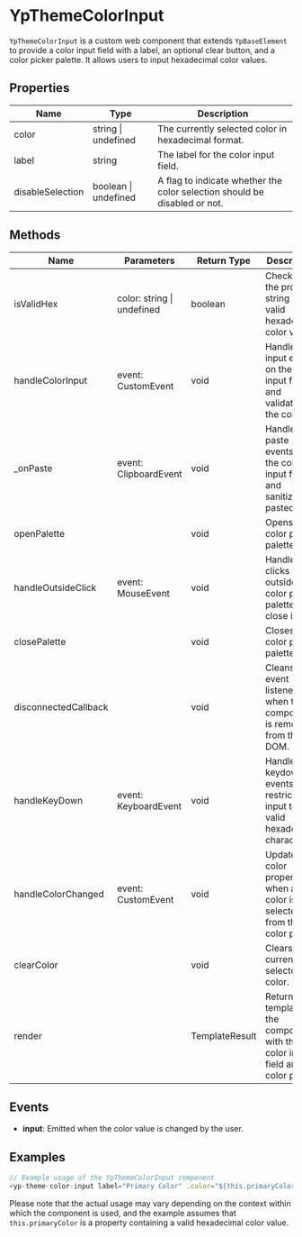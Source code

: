 # YpThemeColorInput

`YpThemeColorInput` is a custom web component that extends `YpBaseElement` to provide a color input field with a label, an optional clear button, and a color picker palette. It allows users to input hexadecimal color values.

## Properties

| Name             | Type                 | Description                                                                 |
|------------------|----------------------|-----------------------------------------------------------------------------|
| color            | string \| undefined  | The currently selected color in hexadecimal format.                         |
| label            | string               | The label for the color input field.                                        |
| disableSelection | boolean \| undefined | A flag to indicate whether the color selection should be disabled or not.   |

## Methods

| Name                  | Parameters                  | Return Type | Description                                                                                   |
|-----------------------|-----------------------------|-------------|-----------------------------------------------------------------------------------------------|
| isValidHex            | color: string \| undefined  | boolean     | Checks if the provided string is a valid hexadecimal color value.                             |
| handleColorInput      | event: CustomEvent          | void        | Handles input events on the color input field and validates the color.                        |
| _onPaste              | event: ClipboardEvent       | void        | Handles paste events on the color input field and sanitizes the pasted text.                  |
| openPalette           |                             | void        | Opens the color picker palette.                                                              |
| handleOutsideClick    | event: MouseEvent           | void        | Handles clicks outside the color picker palette to close it.                                  |
| closePalette          |                             | void        | Closes the color picker palette.                                                             |
| disconnectedCallback  |                             | void        | Cleans up event listeners when the component is removed from the DOM.                         |
| handleKeyDown         | event: KeyboardEvent        | void        | Handles keydown events to restrict input to valid hexadecimal characters.                     |
| handleColorChanged    | event: CustomEvent          | void        | Updates the color property when a new color is selected from the color picker.                |
| clearColor            |                             | void        | Clears the currently selected color.                                                         |
| render                |                             | TemplateResult | Returns the template for the component with the color input field and color picker. |

## Events

- **input**: Emitted when the color value is changed by the user.

## Examples

```typescript
// Example usage of the YpThemeColorInput component
<yp-theme-color-input label="Primary Color" .color="${this.primaryColor}"></yp-theme-color-input>
```

Please note that the actual usage may vary depending on the context within which the component is used, and the example assumes that `this.primaryColor` is a property containing a valid hexadecimal color value.